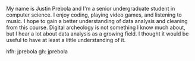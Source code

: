 My name is Justin Prebola and I'm a senior undergraduate student in computer science. I enjoy coding, playing video games, and listening to music. I hope to gain
a better understanding of data analysis and cleaning from this course. Digital archeology is not something I know much about, but I hear a lot about data analysis
as a growing field. I thought it would be useful to have at least a little understanding of it.

hfh: jprebola
gh: jprebola
